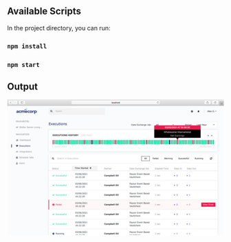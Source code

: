 
## Available Scripts

In the project directory, you can run:

### `npm install`
### `npm start`

## Output
![alt text](./src/assets/images/screen.png)

